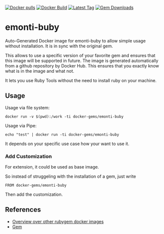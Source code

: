 [![Docker pulls](https://img.shields.io/docker/pulls/rubygem/emonti-buby.svg)](https://hub.docker.com/r/rubygem/emonti-buby/)
[![Docker Build](https://img.shields.io/docker/automated/rubygem/emonti-buby.svg)](https://hub.docker.com/r/rubygem/emonti-buby/)
[![Latest Tag](https://img.shields.io/github/tag/docker-rubygem/emonti-buby.svg)](https://hub.docker.com/r/rubygem/emonti-buby/)
[![Gem Downloads](https://img.shields.io/gem/dt/emonti-buby.svg)](https://rubygems.org/gems/emonti-buby/)
# emonti-buby

Auto-Generated Docker image for emonti-buby to allow simple usage without installation.
It is in sync with the original gem.

This allows to use a specific version of your favorite gem and ensures that this image will be supported in future.
The image is generated automatically from a github repository by Docker Hub.
This ensures that you exactly know what is in the image and what not.

It lets you use Ruby Tools without the need to install ruby on your machine.

## Usage

Usage via file system:

`docker run -v $(pwd):/work -ti docker-gems/emonti-buby`

Usage via Pipe:

`echo "test" | docker run -ti docker-gems/emonti-buby`

It depends on your specific use case how your want to use it.

### Add Customization

For extension, it could be used as base image.

So instead of struggeling with the installation of a gem, just write

`FROM docker-gems/emonti-buby`

Then add the customization.

## References

 - [Overview over other rubygem docker images](https://github.com/thinkbot/docker-rubygem)
 - [Gem](https://rubygems.org/gems/emonti-buby/)
